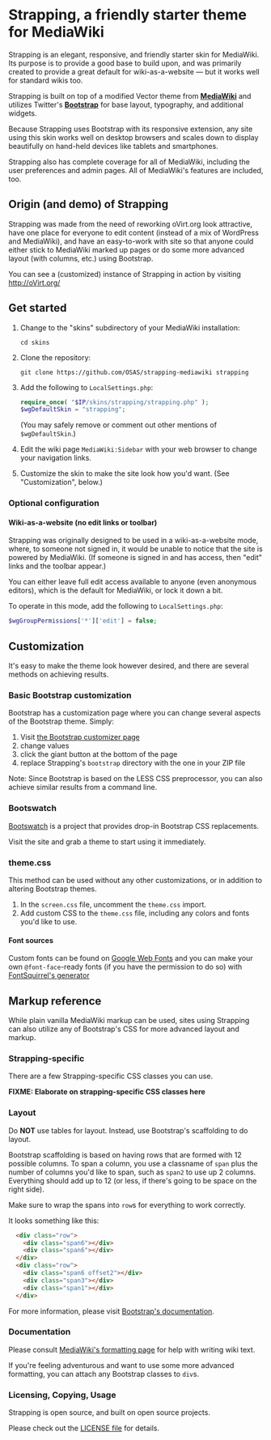 # Strapping, a friendly starter theme for MediaWiki

Strapping is an elegant, responsive, and friendly starter skin for MediaWiki.
Its purpose is to provide a good base to build upon,
and was primarily created to provide a great default for wiki-as-a-website
— but it works well for standard wikis too.

Strapping is built on top of a modified Vector theme from **[MediaWiki](http://mediawiki.org/)**
and utilizes Twitter's **[Bootstrap](http://twitter.github.com/bootstrap/)**
for base layout, typography, and additional widgets.

Because Strapping uses Bootstrap with its responsive extension,
any site using this skin works well on desktop browsers
and scales down to display beautifully on hand-held devices
like tablets and smartphones.

Strapping also has complete coverage for all of MediaWiki,
including the user preferences and admin pages.
All of MediaWiki's features are included, too.


## Origin (and demo) of Strapping

Strapping was made from the need of reworking oVirt.org look attractive,
have one place for everyone to edit content
(instead of a mix of WordPress and MediaWiki),
and have an easy-to-work with site
so that anyone could either stick to MediaWiki marked up pages
or do some more advanced layout (with columns, etc.) using Bootstrap.

You can see a (customized) instance of Strapping in action by visiting http://oVirt.org/


## Get started

1. Change to the "skins" subdirectory of your MediaWiki installation:

   ```
   cd skins
   ```

2. Clone the repository:

   ```
   git clone https://github.com/OSAS/strapping-mediawiki strapping
   ```

3. Add the following to `LocalSettings.php`: 

   ```php
   require_once( "$IP/skins/strapping/strapping.php" );
   $wgDefaultSkin = "strapping";
   ```
   
   (You may safely remove or comment out other mentions of
   `$wgDefaultSkin`.)

4. Edit the wiki page `MediaWiki:Sidebar` with your web browser
   to change your navigation links.

5. Customize the skin to make the site look how you'd want.
   (See "Customization", below.)


### Optional configuration

#### Wiki-as-a-website (no edit links or toolbar)

Strapping was originally designed to be used in a wiki-as-a-website mode,
where, to someone not signed in, it would be unable to notice
that the site is powered by MediaWiki.
(If someone is signed in and has access,
then "edit" links and the toolbar appear.)

You can either leave full edit access available to anyone
(even anonymous editors), which is the default for MediaWiki,
or lock it down a bit.

To operate in this mode, add the following to `LocalSettings.php`:
```php
$wgGroupPermissions['*']['edit'] = false;
```


## Customization

It's easy to make the theme look however desired,
and there are several methods on achieving results.


### Basic Bootstrap customization

Bootstrap has a customization page
where you can change several aspects of the Bootstrap theme.
Simply:

1. Visit [the Bootstrap customizer page](http://twitter.github.com/bootstrap/customize.html)
2. change values
3. click the giant button at the bottom of the page
4. replace Strapping's `bootstrap` directory with the one in your ZIP file

Note: Since Bootstrap is based on the LESS CSS preprocessor,
you can also achieve similar results from a command line.


### Bootswatch

[Bootswatch](http://bootswatch.com/) is a project
that provides drop-in Bootstrap CSS replacements.

Visit the site and grab a theme to start using it immediately.


### theme.css

This method can be used without any other customizations,
or in addition to altering Bootstrap themes.

1. In the `screen.css` file, uncomment the `theme.css` import.
2. Add custom CSS to the `theme.css` file,
   including any colors and fonts you'd like to use.


#### Font sources

Custom fonts can be found on [Google Web Fonts](http://google.com/webfonts)
and you can make your own `@font-face`-ready fonts
(if you have the permission to do so)
with [FontSquirrel's generator](http://fontsquirrel.com/fontface/generator)


## Markup reference

While plain vanilla MediaWiki markup can be used,
sites using Strapping can also utilize any of Bootstrap's CSS
for more advanced layout and markup.


### Strapping-specific

There are a few Strapping-specific CSS classes you can use.

  **FIXME: Elaborate on strapping-specific CSS classes here**


### Layout

Do **NOT** use tables for layout.
Instead, use Bootstrap's scaffolding to do layout. 

Bootstrap scaffolding is based on having rows
that are formed with 12 possible columns.
To span a column, you use a classname of `span`
plus the number of columns you'd like to span,
such as `span2` to use up 2 columns.
Everything should add up to 12
(or less, if there's going to be space on the right side).

Make sure to wrap the spans into `row`s for everything to work correctly.

It looks something like this:

```html
  <div class="row">
    <div class="span6"></div>
    <div class="span6"></div>
  </div>
  <div class="row">
    <div class="span6 offset2"></div>
    <div class="span3"></div>
    <div class="span1"></div>
  </div>
```

For more information,
please visit [Bootstrap's documentation](http://twitter.github.com/bootstrap/scaffolding.html).


### Documentation

Please consult [MediaWiki's formatting page](http://www.mediawiki.org/wiki/Help:Formatting)
for help with writing wiki text.

If you're feeling adventurous and want to use some more advanced formatting,
you can attach any Bootstrap classes to `div`s.


### Licensing, Copying, Usage

Strapping is open source, and built on open source projects.

Please check out the [LICENSE file](https://github.com/OSAS/strapping-mediawiki/blob/master/LICENSE) for details.
